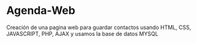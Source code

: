 # Agenda-Web
Creación de una pagina web para guardar contactos usando HTML, CSS, JAVASCRIPT, PHP, AJAX y usamos la base de datos MYSQL
